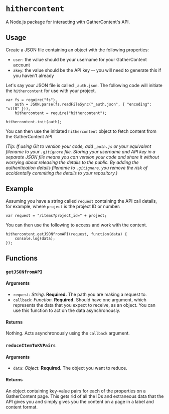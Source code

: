 # `hithercontent`

A Node.js package for interacting with GatherContent's API.

## Usage

Create a JSON file containing an object with the following properties:

 - `user`: the value should be your username for your GatherContent account
 - `akey`: the value should be the API key -- you will need to generate this if
 you haven't already

Let's say your JSON file is called `_auth.json`. The following code will
initiate the `hithercontent` for use with your project.

    var fs = require("fs"),
        auth = JSON.parse(fs.readFileSync("_auth.json", { "encoding": "utf8" })),
        hithercontent = require("hithercontent");

    hithercontent.init(auth);

You can then use the initiated `hithercontent` object to fetch content from
the GatherContent API.

*(Tip: If using Git to version your code, add `_auth.js` or your equivalent filename to your `.gitignore` file. Storing your username and API key in a separate JSON file means you can version your code and share it without worrying about releasing the details to the public. By adding the authentication details filename to `.gitignore`, you remove the risk of accidentally commiting the details to your repository.)*

## Example

Assuming you have a string called `request` containing the API call details,
for example, where `project` is the project ID or number:

    var request = "/items?project_id=" + project;

You can then use the following to access and work with the content.

    hithercontent.getJSONfromAPI(request, function(data) {
        console.log(data);
    });


## Functions

### `getJSONfromAPI`

#### Arguments

 - `request`: *String.* **Required.** The path you are making a request to.
 - `callback`: *Function.* **Required.** Should have one argument, which represents the data that you expect to receive, as an object. You can use this function to act on the data asynchronously.

#### Returns

Nothing. Acts asynchronously using the `callback` argument.

### `reduceItemToKVPairs`

#### Arguments

 - `data`: *Object.* **Required.** The object you want to reduce.

#### Returns

An object containing key-value pairs for each of the properties on a GatherContent page. This gets rid of all the IDs and extraneous data that the API gives you and simply gives you the content on a page in a label and content format.
